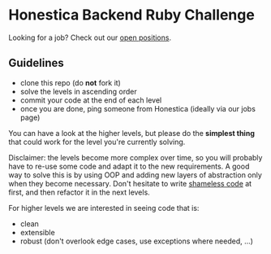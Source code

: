 # Honestica Backend Ruby Challenge

 Looking for a job? Check out our [open positions](http://www.honestica.com/jobs-fr.html).

## Guidelines

- clone this repo (do **not** fork it)
- solve the levels in ascending order
- commit your code at the end of each level
- once you are done, ping someone from Honestica (ideally via our jobs page)

You can have a look at the higher levels, but please do the **simplest thing** that could work for the level you're currently solving.

Disclaimer: the levels become more complex over time, so you will probably have to re-use some code and adapt it to the new requirements.
A good way to solve this is by using OOP and adding new layers of abstraction only when they become necessary.
Don't hesitate to write [shameless code](http://red-badger.com/blog/2014/08/20/i-spent-3-days-with-sandi-metz-heres-what-i-learned/) at first, and then refactor it in the next levels.

For higher levels we are interested in seeing code that is:
- clean
- extensible
- robust (don't overlook edge cases, use exceptions where needed, ...)
